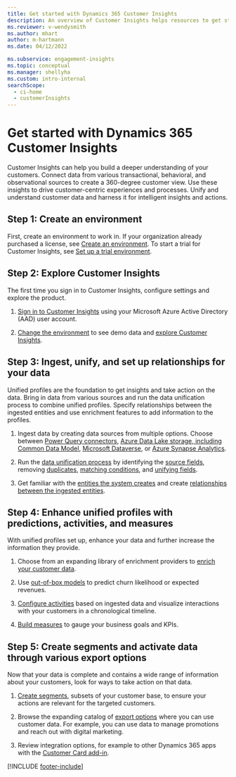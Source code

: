 ```yaml
---
title: Get started with Dynamics 365 Customer Insights
description: An overview of Customer Insights helps resources to get started quickly. 
ms.reviewer: v-wendysmith
ms.author: mhart
author: m-hartmann
ms.date: 04/12/2022

ms.subservice: engagement-insights 
ms.topic: conceptual
ms.manager: shellyha
ms.custom: intro-internal
searchScope: 
  - ci-home
  - customerInsights
---
```


# Get started with Dynamics 365 Customer Insights

Customer Insights can help you build a deeper understanding of your customers. Connect data from various transactional, behavioral, and observational sources to create a 360-degree customer view. Use these insights to drive customer-centric experiences and processes. Unify and understand customer data and harness it for intelligent insights and actions.

## Step 1: Create an environment

First, create an environment to work in. If your organization already purchased a license, see [Create an environment](create-environment.md). To start a trial for Customer Insights, see [Set up a trial environment](trial-signup.md).

## Step 2: Explore Customer Insights

The first time you sign in to Customer Insights, configure settings and explore the product.

1. [Sign in to Customer Insights](https://home.ci.ai.dynamics.com) using your Microsoft Azure Active Directory (AAD) user account.

1. [Change the environment](manage-environments.md#switch-environments) to see demo data and [explore Customer Insights](home.md).

## Step 3: Ingest, unify, and set up relationships for your data

Unified profiles are the foundation to get insights and take action on the data. Bring in data from various sources and run the data unification process to combine unified profiles. Specify relationships between the ingested entities and use enrichment features to add information to the profiles.

1. Ingest data by creating data sources from multiple options. Choose between [Power Query connectors](connect-power-query.md), [Azure Data Lake storage, including Common Data Model](connect-common-data-model.md), [Microsoft Dataverse](connect-dataverse-managed-lake.md), or [Azure Synapse Analytics](connect-synapse.md).

1. Run the [data unification process](data-unification.md) by identifying the [source fields](map-entities.md), removing [duplicates](remove-duplicates.md), [matching conditions](match-entities.md), and [unifying fields](merge-entities.md).

1. Get familiar with the [entities the system creates](entities.md) and create [relationships between the ingested entities](relationships.md).

## Step 4: Enhance unified profiles with predictions, activities, and measures

With unified profiles set up, enhance your data and further increase the information they provide.

1. Choose from an expanding library of enrichment providers to [enrich your customer data](enrichment-hub.md).

1. Use [out-of-box models](predictions-overview.md) to predict churn likelihood or expected revenues.

1. [Configure activities](activities.md) based on ingested data and visualize interactions with your customers in a chronological timeline.

1. [Build measures](measures.md) to gauge your business goals and KPIs.

## Step 5: Create segments and activate data through various export options

Now that your data is complete and contains a wide range of information about your customers, look for ways to take action on that data.

1. [Create segments](segments.md), subsets of your customer base, to ensure your actions are relevant for the targeted customers.

1. Browse the expanding catalog of [export options](export-destinations.md) where you can use customer data. For example, you can use data to manage promotions and reach out with digital marketing.

1. Review integration options, for example to other Dynamics 365 apps with the [Customer Card add-in](customer-card-add-in.md).  


[!INCLUDE [footer-include](includes/footer-banner.md)]
